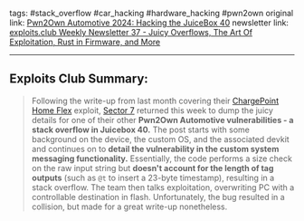 tags: #stack_overflow #car_hacking #hardware_hacking #pwn2own
original link: [Pwn2Own Automotive 2024: Hacking the JuiceBox 40](https://sector7.computest.nl/post/2024-08-pwn2own-automotive-juicebox-40/?ref=blog.exploits.club)
newsletter link: [exploits.club Weekly Newsletter 37 - Juicy Overflows, The Art Of Exploitation, Rust in Firmware, and More](https://blog.exploits.club/exploits-club-weekly-newsletter-37-juicy-overflows-the-art-of-exploitation-rust-in-firmware-and-more/)

---
## Exploits Club Summary:
> Following the write-up from last month covering their [ChargePoint Home Flex](https://sector7.computest.nl/post/2024-08-pwn2own-automotive-chargepoint-home-flex/?ref=blog.exploits.club) exploit, [Sector 7](https://sector7.computest.nl/?ref=blog.exploits.club) returned this week to dump the juicy details for one of their other **Pwn2Own Automotive vulnerabilities - a stack overflow in Juicebox 40.** The post starts with some background on the device, the custom OS, and the associated devkit and continues on to **detail the vulnerability in the custom system messaging functionality.** Essentially, the code performs a size check on the raw input string but **doesn't account for the length of tag outputs** (such as `@t` to insert a 23-byte timestamp), resulting in a stack overflow. The team then talks exploitation, overwriting PC with a controllable destination in flash. Unfortunately, the bug resulted in a collision, but made for a great write-up nonetheless. 